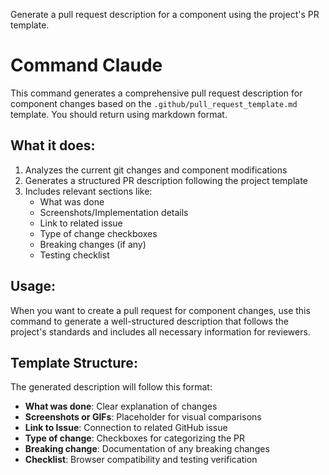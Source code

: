 Generate a pull request description for a component using the project's PR template.

# Command Claude

This command generates a comprehensive pull request description for component changes based on the `.github/pull_request_template.md` template. You should return using markdown format.

## What it does:

1. Analyzes the current git changes and component modifications
2. Generates a structured PR description following the project template
3. Includes relevant sections like:
   - What was done
   - Screenshots/Implementation details
   - Link to related issue
   - Type of change checkboxes
   - Breaking changes (if any)
   - Testing checklist

## Usage:

When you want to create a pull request for component changes, use this command to generate a well-structured description that follows the project's standards and includes all necessary information for reviewers.

## Template Structure:

The generated description will follow this format:

- **What was done**: Clear explanation of changes
- **Screenshots or GIFs**: Placeholder for visual comparisons
- **Link to Issue**: Connection to related GitHub issue
- **Type of change**: Checkboxes for categorizing the PR
- **Breaking change**: Documentation of any breaking changes
- **Checklist**: Browser compatibility and testing verification
